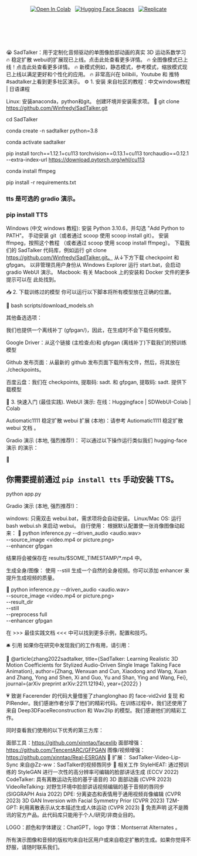 <div align="center">




<!--<h2> 😭 SadTalker： <span style="font-size:12px">Learning Realistic 3D Motion Coefficients for Stylized Audio-Driven Single Image Talking Face Animation </span> </h2> -->

  [![Open In Colab](https://colab.research.google.com/assets/colab-badge.svg)](https://colab.research.google.com/github/yqty/SadTalker/blob/main/sadtalker改进版python310.ipynb) &nbsp; [![Hugging Face Spaces](https://img.shields.io/badge/%F0%9F%A4%97%20Hugging%20Face-Spaces-blue)](https://huggingface.co/spaces/vinthony/SadTalker) &nbsp; [![Replicate](https://replicate.com/cjwbw/sadtalker/badge)](https://replicate.com/cjwbw/sadtalker) 


<br>
<div>
  
</div>
<br>

<br>
<br>




<br>

</div>
😭 SadTalker：用于定制化音频驱动的单图像脸部动画的真实 3D 运动系数学习
🔥 稳定扩散 webui的扩展现已上线。点击此处查看更多详情。
🔥 全图像模式已上线！点击此处查看更多详情。
🔥 新模式例如，静态模式，参考模式，缩放模式现已上线以满足更好和个性化的应用。
🔥 非常高兴在 bilibili，Youtube 和 推特 #sadtalker上看到更多社区演示。
⚙️ 1. 安装
来自社区的教程：中文windows教程 | 日语课程

Linux:
安装anaconda，python和git。
创建环境并安装需求项。
📎
git clone https://github.com/Winfredy/SadTalker.git

  cd SadTalker 

  conda create -n sadtalker python=3.8

  conda activate sadtalker

  pip install torch==1.12.1+cu113 torchvision==0.13.1+cu113 torchaudio==0.12.1 --extra-index-url https://download.pytorch.org/whl/cu113

  conda install ffmpeg

  pip install -r requirements.txt

  ### tts 是可选的 gradio 演示。 
  ### pip install TTS

Windows (中文 windows 教程):
安装 Python 3.10.6，并勾选 "Add Python to PATH"。
手动安装 git（或者通过 scoop 使用 scoop install git）。
安装 ffmpeg，按照这个教程 （或者通过 scoop 使用 scoop install ffmpeg）。
下载我们的 SadTalker 代码库，例如运行 git clone https://github.com/Winfredy/SadTalker.git。
从↓下方下载 checkpoint 和 gfpgan。
以非管理员用户身份从 Windows Explorer 运行 start.bat，会启动 gradio WebUI 演示。
Macbook:
有关 Macbook 上的安装和 Docker 文件的更多提示可以在 此处找到。

📥 2. 下载训练过的模型
你可以运行以下脚本将所有模型放在正确的位置。

📎
bash scripts/download_models.sh

其他备选选项：

我们也提供一个离线补丁 (gfpgan/)，因此，在生成时不会下载任何模型。

Google Driver：从这个链接 (主检查点)和 gfpgan (离线补丁)下载我们的预训练模型

Github 发布页面：从最新的 github 发布页面下载所有文件，然后，将其放在 ./checkpoints。

百度云盘：我们在 checkpoints, 提取码: sadt. 和 gfpgan, 提取码: sadt. 提供下载模型

🔮 3. 快速入门 (最佳实践).
WebUI 演示:
在线：Huggingface | SDWebUI-Colab | Colab

Autiomatic1111 稳定扩散 webui 扩展 (本地)：请参考 Autiomatic1111 稳定扩散 webui 文档 。

Gradio 演示 (本地, 强烈推荐!)： 可以通过以下操作运行类似我们 hugging-face 演示 的演示：

📎
## 你需要提前通过 `pip install tts` 手动安装 TTS。
python app.py

Gradio 演示 (本地, 强烈推荐!)：

windows: 只需双击 webui.bat，需求项将会自动安装。
Linux/Mac OS: 运行 bash webui.sh 来启动 webui。
自行使用：
根据默认配置使一张肖像图像动起来：
📎
python inference.py --driven_audio <audio.wav> \
                    --source_image <video.mp4 or picture.png> \
                    --enhancer gfpgan

结果将会被保存在 results/$SOME_TIMESTAMP/*.mp4 中。

生成全身/图像：
使用 --still 生成一个自然的全身视频。你可以添加 enhancer 来提升生成视频的质量。

📎
python inference.py --driven_audio <audio.wav> \
                    --source_image <video.mp4 or picture.png> \
                    --result_dir <a file to store results> \
                    --still \
                    --preprocess full \
                    --enhancer gfpgan

在 >>> 最佳实践文档 <<< 中可以找到更多示例，配置和技巧。

🛎 引用
如果你在研究中发现我们的工作有用，请引用：

📎
@article{zhang2022sadtalker,
  title={SadTalker: Learning Realistic 3D Motion Coefficients for Stylized Audio-Driven Single Image Talking Face Animation},
  author={Zhang, Wenxuan and Cun, Xiaodong and Wang, Xuan and Zhang, Yong and Shen, Xi and Guo, Yu and Shan, Ying and Wang, Fei},
  journal={arXiv preprint arXiv:2211.12194},
  year={2022}
}

💗 致谢
Facerender 的代码大量借鉴了zhanglonghao 的 face-vid2vid 复现 和 PIRender。我们感谢作者分享了他们的精彩代码。在训练过程中，我们还使用了来自 Deep3DFaceReconstruction 和 Wav2lip 的模型。我们感谢他们的精彩工作。

同时查看我们使用的以下优秀的第三方库：

面部工具：https://github.com/xinntao/facexlib
面部增强：https://github.com/TencentARC/GFPGAN
图像/视频增强：https://github.com/xinntao/Real-ESRGAN
🥂 扩展：
SadTalker-Video-Lip-Sync 来自@Zz-ww：SadTalker的视频唇同步
🥂 相关工作
StyleHEAT: 通过预训练的 StyleGAN 进行一次性的高分辨率可编辑的脸部讲话生成 (ECCV 2022)
CodeTalker: 具有离散运动先验的基于语音的 3D 面部动画 (CVPR 2023)
VideoReTalking: 对野生环境中脸部讲话视频编辑的基于音频的唇同步 (SIGGRAPH Asia 2022)
DPE: 分离姿态和表情用于通用视频肖像编辑 (CVPR 2023)
3D GAN Inversion with Facial Symmetry Prior (CVPR 2023)
T2M-GPT: 利用离散表示从文本描述生成人体运动 (CVPR 2023)
📢 免责声明
这不是腾讯的官方产品。此代码库只能用于个人/研究/非商业目的。

LOGO：颜色和字体建议：ChatGPT，logo 字体：Montserrat Alternates 。

所有演示图像和音频的版权均来自社区用户或来自稳定扩散的生成。如果你觉得不舒服，请随时联系我们。
